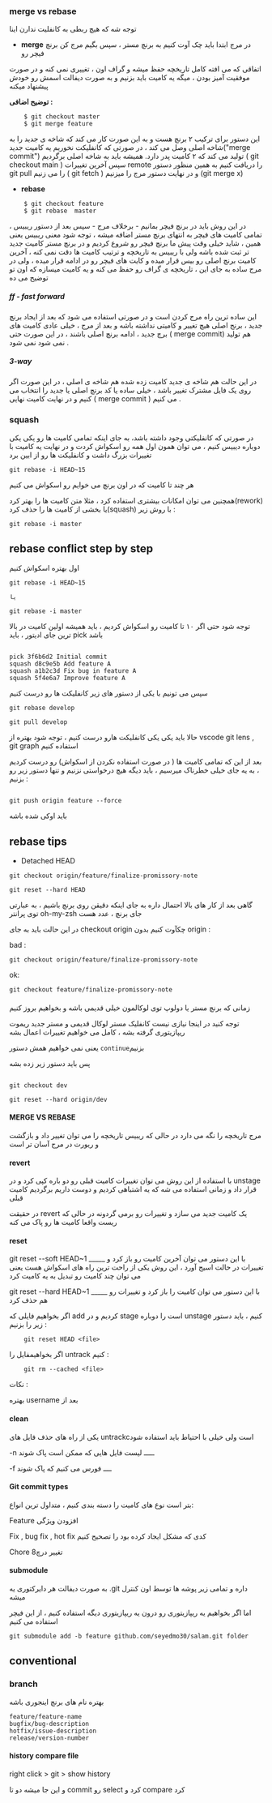 ### merge vs rebase
توجه شه که هیچ ربطی به کانفلیت ندارن اینا

+ **merge** 
در مرج ابتدا باید چک آوت کنیم به برنچ مستر ، سپس بگیم مرج کن برنچ فیچر رو

اتفاقی که می افته کامل تاریخچه حفظ میشه و گراف اون ، تغییری نمی کنه و در صورت موفقیت آمیز بودن ، میگه یه کامیت باید بزنیم و به صورت دیفالت اسمش رو خودش پیشنهاد میکنه

**توضیح اضافی :**

```
    $ git checkout master
    $ git merge feature  
```
این دستور برای ترکیب ۲ برنچ هست و به این صورت کار می کند که شاخه ی جدید را به شاخه اصلی وصل می کند ، در صورتی که کانفلیکت نخوریم یه کامیت جدید("merge commit") تولید می کند که ۲ کامیت پدر دارد.
همیشه باید به شاخه اصلی برگردیم ( git checkout main ) سپس آخرین تغییرات remote را دریافت کنیم به همین منظور دستور git pull را می زنیم ( git fetch ) و در نهایت دستور مرج را میزنیم (git merge x)


+ **rebase** 

```
    $ git checkout feature
    $ git rebase  master
```
در این روش باید در برنچ فیچر بمانیم - برخلاف مرج - سپس بعد از دستور ریبیس ، تمامی کامیت های فیچر به انتهای برنچ مستر اضافه میشه ، توجه شود معنی ریبیس یعنی همین  ، شاید خیلی وقت پیش ما برنچ فیچر رو شروع کردیم و در برنچ مستر کامیت جدید تر ثبت شده باشه ولی با ریبیس به تاریخچه و ترتیب کامیت ها دقت نمی کنه ، آخرین کامیت برنچ اصلی رو بیس قرار میده و کایت های فیچر رو در ادامه قرار میده ، ولی در مرج ساده به جای این ، تاریخچه ی گراف رو حفظ می کنه و یه کامیت میسازه که اون تو توضیح می ده 


##### ff - fast forward
این ساده ترین راه مرج کردن است و در صورتی استفاده می شود که بعد از ایجاد برنچ جدید ، برنج اصلی هیچ تغییر و کامیتی نداشته باشه و بعد از مرج ، خیلی عادی کامیت های برچ جدید ، ادامه برنچ اصلی باشند ، در این صورت حتی ( merge commit) هم تولید نمی شود نمی شود .
##### 3-way
در این حالت هم شاخه ی جدید کامیت زده شده هم شاخه ی اصلی ، در این صورت اگر روی یک فایل مشترک تغییر باشد ، خیلی ساده یا کد برنچ اصلی یا جدید را انتخاب می کنیم و در نهایت کامیت نهایی ( merge commit ) می کنیم .

### squash

در صورتی که کانفلیکتی وجود داشته باشد، به جای اینکه تمامی کامیت ها رو یکی یکی دوباره دیبیس کنیم ، می توان همون اول همه رو اسکواش کردت و در نهایت یه کامیت با تغییرات بزرگ داشت و کانفلیکت ها رو از ابین برد

```
git rebase -i HEAD~15
```
هر چند تا کامیت که در اون برنچ می خوایم رو اسکواش می کنیم


همچنین می توان امکانات بیشتری استفاده کرد ، مثلا متن کامیت ها را بهتر کرد(rework) یا بخشی از کامیت ها را حذف کرد(squash) با روش زیر : 
    
    git rebase -i master

## rebase conflict step by step 

اول بهتره اسکواش کنیم

```
git rebase -i HEAD~15

یا

git rebase -i master

```

توجه شود حتی اگر ۱۰ تا کامیت رو اسکواش کردیم ، باید همیشه اولین کامیت در بالا ترین جای ادیتور ، باید pick  باشد

```

pick 3f6b6d2 Initial commit
squash d8c9e5b Add feature A
squash a1b2c3d Fix bug in feature A
squash 5f4e6a7 Improve feature A

```

سپس می تونیم با یکی از دستور های زیر کانفلیکت ها رو درست کنیم

```
git rebase develop

git pull develop

```

حالا باید یکی یکی کانفلیکت هارو درست کنیم ، توجه شود بهتره از vscode git lens , git graph استفاده کنیم

بعد از این که تمامی کامیت ها  ( در صورت استفاده نکردن از اسکواش) رو درست کردیم ، به یه جای خیلی خطرناک میرسیم ، باید دیگه هیچ درخواستی نزنیم و تنها دستور زیر رو بزنیم :

```

git push origin feature --force

```
باید اوکی شده باشه

## rebase tips

+ Detached HEAD

```
git checkout origin/feature/finalize-promissory-note

git reset --hard HEAD

```

گاهی بعد از کار های بالا احتمال داره به جای اینکه دقیقن روی برنچ باشیم ، به عبارتی توی پرانتر oh-my-zsh جای برنچ ، عدد هست 

در این حالت باید به جای checkout origin  چکآوت کنیم بدون origin :

bad :
```
git checkout origin/feature/finalize-promissory-note
```
ok:

```
git checkout feature/finalize-promissory-note
```
####

زمانی که برنچ مستر یا دولوپ توی لوکالمون خیلی قدیمی باشه و بخواهیم بروز کنیم

توجه کنید در اینجا نیازی نیست کانفلیک مستر لوکال قدیمی و مستر جدید ریموت ریپازیتوری  گرفته بشه ، کامل می خواهیم تغییرات اعمال بشه 

یعنی نمی خواهیم همش دستور `continue`بزنیم

پس باید دستور زیر زده بشه

```git

git checkout dev

git reset --hard origin/dev

```
#### MERGE VS REBASE
مرج تاریخچه را نگه می دارد در حالی که ریبیس تاریخچه را می توان تغییر داد  و بازگشت و ریورت در مرج آسان تر است 
#### revert
با استفاده از این روش می توان تغییرات کامیت قبلی رو دو باره کپی کرد و در unstage قرار داد و زمانی استفاده می شه که یه اشتباهی کردیم و دوست داریم برگردیم کامیت قبلی

در حقیقت revert یک کامیت جدید می سازد و تغییرات رو برمی گردونه در حالی که ریست واقعا کامیت ها رو پاک می کنه


#### reset
git reset --soft HEAD~1          _____   با این دستور می توان آخرین کامیت رو باز کرد و تغییرات در حالت اسیج آورد ، این روش یکی از راحت ترین راه های اسکواش هست یعنی می توان چند کامیت رو تبدیل به یه کامیت کرد

git reset --hard HEAD~1          _____  با این دستور می توان کامیت را باز کرد و تغییرات رو هم حذف کرد

اگر بخواهیم فایلی که add کردیم و در stage است را دوباره unstage کنیم ، باید دستور زیر را بزنیم : 

        git reset HEAD <file>
اگر بخواهیمفایل را untrack کنیم :

        git rm --cached <file>


نکات :

بهتره username  بعد از
    

#### clean 
یکی از راه های حذف فایل های untrackcاست ولی خیلی با احتیاط باید استفاده شود 

-n ـــــ لیست فایل هایی که ممکن است پاک شوند

-f ــــ فورس می کنیم که پاک شوند


####  Git commit types
بتر است نوع های کامیت را دسته بندی کنیم ، متداول ترین انواع:

Feature افزودن ویژگی 

Fix , bug fix , hot fix کدی که مشکل ایجاد کرده بود را تصحیح کنیم

Chore تغییر درچ8



#### submodule

به صورت دیفالت هر دایرکتوری یه .git  داره و تمامی زیر پوشه ها توسط اون کنترل میشه 

اما اگر بخواهیم یه ریپازیتوری رو درون یه ریپازیتوری دیگه استفاده کنیم ، از این فیچر استفاده می کنیم

```
git submodule add -b feature github.com/seyedmo30/salam.git folder
```

## conventional

### branch
بهتره نام های برنچ اینجوری باشه
```
feature/feature-name
bugfix/bug-description
hotfix/issue-description
release/version-number
```

#### history compare file

right click  > git > show history

و این جا میشه دو تا commit رو select کرد و compare کرد
